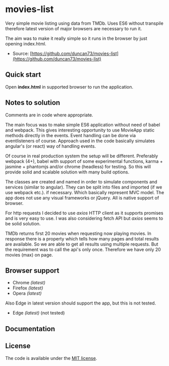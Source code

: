 # movies-list

Very simple movie listing using data from TMDb. Uses ES6 without transpile therefore latest version of major browsers are necessary to run it.

The aim was to make it really simple so it runs in the browser by just opening index.html.

* Source: [https://github.com/duncan73/movies-list](https://github.com/duncan73/movies-list)


## Quick start

Open __index.html__ in supported browser to run the application.


## Notes to solution

Comments are in code where appropriate. 

The main focus was to make simple ES6 application without need of babel and webpack. This gives interesting opportunity to use MovieApp static methods directly in the events. Event handling can be done via eventlisteners of course. Approach used in the code basically simulates angular's (or react) way of handling events. 

Of course in real production system the setup will be different. Preferably webpack (4+), babel with support of some experimental functions, karma + jasmine + phantomjs and/or chrome (headless) for testing. So this will provide solid and scalable solution with many build options.

The classes are created and named in order to simulate components and services (similar to angular). They can be split into files and imported (if we use webpack etc.). if necessary. Which basically represent MVC model. The app does not use any visual frameworks or jQuery. All is native support of browser. 

For http requests I decided to use _axios_ HTTP client as it supports promises and is very easy to use. I was also considering fetch API but _axios_ seems to be solid solution.   

TMDb returns first 20 movies when requesting now playing movies. In response there is a property which tells how many pages and total results are available. So we are able to get all results using multiple requests. But the requirement was to call the api's only once. Therefore we have only 20 movies (max) on page.


## Browser support

* Chrome *(latest)*
* Firefox *(latest)*
* Opera *(latest)*

Also Edge in latest version should support the app, but this is not tested. 
* Edge *(latest)* (not tested)


## Documentation



## License

The code is available under the [MIT license](LICENSE.txt).
